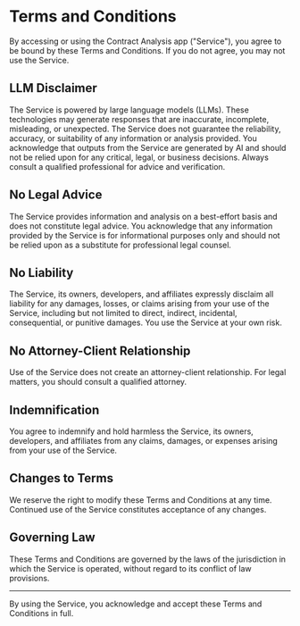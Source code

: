 # Terms and Conditions

By accessing or using the Contract Analysis app ("Service"), you agree to be bound by these Terms and Conditions. If you do not agree, you may not use the Service.

## LLM Disclaimer
The Service is powered by large language models (LLMs). These technologies may generate responses that are inaccurate, incomplete, misleading, or unexpected. The Service does not guarantee the reliability, accuracy, or suitability of any information or analysis provided. You acknowledge that outputs from the Service are generated by AI and should not be relied upon for any critical, legal, or business decisions. Always consult a qualified professional for advice and verification.

## No Legal Advice
The Service provides information and analysis on a best-effort basis and does not constitute legal advice. You acknowledge that any information provided by the Service is for informational purposes only and should not be relied upon as a substitute for professional legal counsel.

## No Liability
The Service, its owners, developers, and affiliates expressly disclaim all liability for any damages, losses, or claims arising from your use of the Service, including but not limited to direct, indirect, incidental, consequential, or punitive damages. You use the Service at your own risk.

## No Attorney-Client Relationship
Use of the Service does not create an attorney-client relationship. For legal matters, you should consult a qualified attorney.

## Indemnification
You agree to indemnify and hold harmless the Service, its owners, developers, and affiliates from any claims, damages, or expenses arising from your use of the Service.

## Changes to Terms
We reserve the right to modify these Terms and Conditions at any time. Continued use of the Service constitutes acceptance of any changes.

## Governing Law
These Terms and Conditions are governed by the laws of the jurisdiction in which the Service is operated, without regard to its conflict of law provisions.

---

By using the Service, you acknowledge and accept these Terms and Conditions in full.
